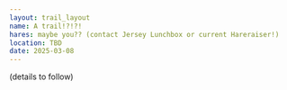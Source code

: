 ```yaml
---
layout: trail_layout
name: A trail!?!?!
hares: maybe you?? (contact Jersey Lunchbox or current Hareraiser!)
location: TBD
date: 2025-03-08
---
```


(details to follow)

